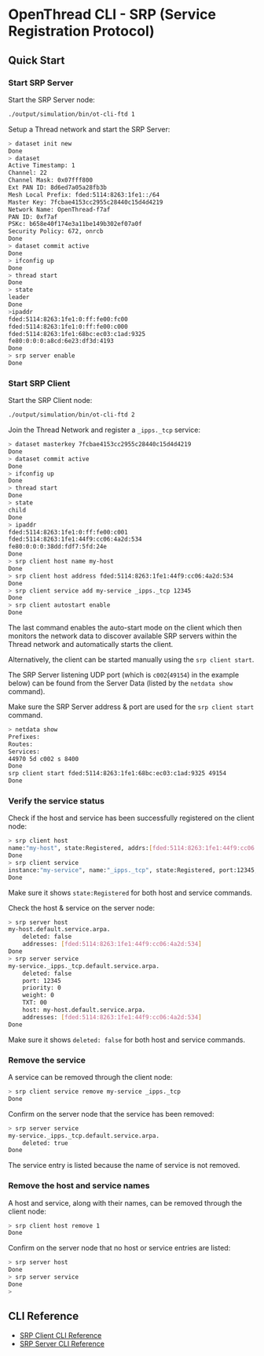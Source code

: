 # OpenThread CLI - SRP (Service Registration Protocol)

## Quick Start

### Start SRP Server

Start the SRP Server node:

```bash
./output/simulation/bin/ot-cli-ftd 1
```

Setup a Thread network and start the SRP Server:

```bash
> dataset init new
Done
> dataset
Active Timestamp: 1
Channel: 22
Channel Mask: 0x07fff800
Ext PAN ID: 8d6ed7a05a28fb3b
Mesh Local Prefix: fded:5114:8263:1fe1::/64
Master Key: 7fcbae4153cc2955c28440c15d4d4219
Network Name: OpenThread-f7af
PAN ID: 0xf7af
PSKc: b658e40f174e3a11be149b302ef07a0f
Security Policy: 672, onrcb
Done
> dataset commit active
Done
> ifconfig up
Done
> thread start
Done
> state
leader
Done
>ipaddr
fded:5114:8263:1fe1:0:ff:fe00:fc00
fded:5114:8263:1fe1:0:ff:fe00:c000
fded:5114:8263:1fe1:68bc:ec03:c1ad:9325
fe80:0:0:0:a8cd:6e23:df3d:4193
Done
> srp server enable
Done
```

### Start SRP Client

Start the SRP Client node:

```bash
./output/simulation/bin/ot-cli-ftd 2
```

Join the Thread Network and register a `_ipps._tcp` service:

```bash
> dataset masterkey 7fcbae4153cc2955c28440c15d4d4219
Done
> dataset commit active
Done
> ifconfig up
Done
> thread start
Done
> state
child
Done
> ipaddr
fded:5114:8263:1fe1:0:ff:fe00:c001
fded:5114:8263:1fe1:44f9:cc06:4a2d:534
fe80:0:0:0:38dd:fdf7:5fd:24e
Done
> srp client host name my-host
Done
> srp client host address fded:5114:8263:1fe1:44f9:cc06:4a2d:534
Done
> srp client service add my-service _ipps._tcp 12345
Done
> srp client autostart enable
Done
```

The last command enables the auto-start mode on the client which then monitors the network data to discover available SRP servers within the Thread network and automatically starts the client.

Alternatively, the client can be started manually using the `srp client start`.

The SRP Server listening UDP port (which is `c002`(`49154`) in the example below) can be found from the Server Data (listed by the `netdata show` command).

Make sure the SRP Server address & port are used for the `srp client start` command.

```bash
> netdata show
Prefixes:
Routes:
Services:
44970 5d c002 s 8400
Done
srp client start fded:5114:8263:1fe1:68bc:ec03:c1ad:9325 49154
Done
```

### Verify the service status

Check if the host and service has been successfully registered on the client node:

```bash
> srp client host
name:"my-host", state:Registered, addrs:[fded:5114:8263:1fe1:44f9:cc06:4a2d:534]
Done
> srp client service
instance:"my-service", name:"_ipps._tcp", state:Registered, port:12345, priority:0, weight:0
Done
```

Make sure it shows `state:Registered` for both host and service commands.

Check the host & service on the server node:

```bash
> srp server host
my-host.default.service.arpa.
    deleted: false
    addresses: [fded:5114:8263:1fe1:44f9:cc06:4a2d:534]
Done
> srp server service
my-service._ipps._tcp.default.service.arpa.
    deleted: false
    port: 12345
    priority: 0
    weight: 0
    TXT: 00
    host: my-host.default.service.arpa.
    addresses: [fded:5114:8263:1fe1:44f9:cc06:4a2d:534]
Done
```

Make sure it shows `deleted: false` for both host and service commands.

### Remove the service

A service can be removed through the client node:

```bash
> srp client service remove my-service _ipps._tcp
Done
```

Confirm on the server node that the service has been removed:

```bash
> srp server service
my-service._ipps._tcp.default.service.arpa.
    deleted: true
Done
```

The service entry is listed because the name of service is not removed.

### Remove the host and service names

A host and service, along with their names, can be removed through the client node:

```bash
> srp client host remove 1
Done
```

Confirm on the server node that no host or service entries are listed:

```bash
> srp server host
Done
> srp server service
Done
>
```

## CLI Reference

- [SRP Client CLI Reference](README_SRP_CLIENT.md)
- [SRP Server CLI Reference](README_SRP_SERVER.md)
